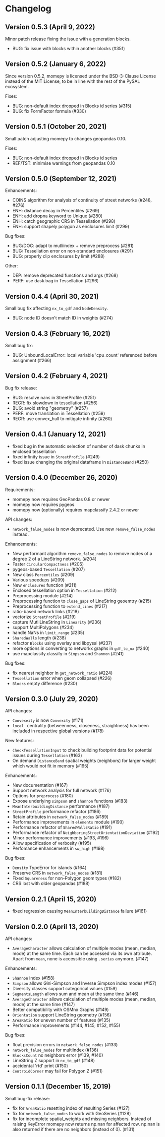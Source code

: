 Changelog
=========

Version 0.5.3 (April 9, 2022)
-----------------------------

Minor patch release fixing the issue with a generation blocks.

- BUG: fix issue with blocks within another blocks (#351)


Version 0.5.2 (January 6, 2022)
-------------------------------

Since version 0.5.2, momepy is licensed under the BSD-3-Clause License instead
of the MIT License, to be in line with the rest of the PySAL ecosystem.

Fixes:

- BUG: non-default index dropped in Blocks id series (#315)
- BUG: fix FormFactor formula (#330)


Version 0.5.1 (October 20, 2021)
--------------------------------

Small patch adjusting momepy to changes geopandas 0.10.

Fixes:

- BUG: non-default index dropped in Blocks id series
- REF/TST: minimise warnings from geopandas 0.10


Version 0.5.0 (September 12, 2021)
----------------------------------

Enhancements:

- COINS algorithm for analysis of continuity of street networks (#248, #276)
- ENH: distance decay in Percentiles (#269)
- ENH: add dropna keyword to Unique (#280)
- ENH: catch geographic CRS in Tessellation (#298)
- ENH: support shapely polygon as enclosures limit (#299)

Bug fixes:

- BUG/DOC: adapt to mutliindex + remove preprocess (#281)
- BUG: Tessellation error on non-standard enclosures (#291)
- BUG: properly clip enclosures by limit (#288)

Other:

- DEP: remove deprecated functions and args (#268)
- PERF: use dask.bag in Tessellation (#296)


Version 0.4.4 (April 30, 2021)
---------------------------------

Small bug fix affecting `nx_to_gdf` and `NodeDensity`.

- BUG: node ID doesn't match ID in weights (#274)


Version 0.4.3 (February 16, 2021)
---------------------------------

Small bug fix:

- BUG: UnboundLocalError: local variable 'cpu_count' referenced before assignment (#266)


Version 0.4.2 (February 4, 2021)
--------------------------------

Bug fix release:

- BUG: resolve nans in StreetProfile (#251)
- REGR: fix slowdown in tessellation (#256)
- BUG: avoid string "geometry" (#257)
- PERF: move translation in Tessellation (#259)
- REGR: use convex_hull to mitigate infinity (#260)


Version 0.4.1 (January 12, 2021)
--------------------------------

- fixed bug in the automatic selection of number of dask chunks in enclosed tessellation
- fixed infinity issue in ``StreetProfile`` (#249)
- fixed issue changing the original dataframe in ``DistanceBand`` (#250)


Version 0.4.0 (December 26, 2020)
---------------------------------

Requirements:

- momepy now requires GeoPandas 0.8 or newer
- momepy now requires pygeos
- momepy now (optionally) requires mapclassify 2.4.2 or newer

API changes:

- ``network_false_nodes`` is now deprecated. Use new ``remove_false_nodes`` instead.

Enhancements:

- New performant algorithm ``remove_false_nodes`` to remove nodes of a degree 2 of a LineString network. (#204)
- Faster ``CircularCompactness`` (#205)
- pygeos-based ``Tessellation`` (#207)
- New class ``Percentiles`` (#209)
- Various speedups (#209)
- New ``enclosures`` function (#211)
- Enclosed tessellation option in ``Tessellation`` (#212)
- Preprocessing module (#214)
- Preprocessing function to ``close_gaps`` of LineString geoemtry (#215)
- Preprocessing function to ``extend_lines`` (#217)
- ratio-based network links (#218)
- vectorize ``StreetProfile`` (#219)
- capture MutliLineString in ``Linearity`` (#236)
- support MultiPolygons (#234)
- handle NaNs in ``limit_range`` (#235)
- ``SharedWalls`` length (#238)
- refactor ``Blocks`` using overlay and libpysal (#237)
- more options in converting to networkx graphs in ``gdf_to_nx`` (#240)
- use mapclassify.classify in ``Simpson`` and ``Shannon`` (#241)

Bug fixes:

- fix nearest neighbor in ``get_network_ratio`` (#224)
- ``Tessellation`` error when geom collapsed (#226)
- ``Blocks`` empty difference (#230)


Version 0.3.0 (July 29, 2020)
-----------------------------

API changes:

- ``Convexeity`` is now ``Convexity`` (#171)
- ``local_`` centrality (betweenness, closeness, straightness) has been included in respective global versions (#178)

New features:

- ``CheckTessellationInput`` to check building footprint data for potential issues during ``Tessellation`` (#163)
- On demand ``DistanceBand`` spatial weights (neighbors) for larger weight which would not fit in memory (#165)

Enhancements:

- New documentation (#167)
- Support network analysis for full network (#176)
- Options for ``preprocess`` (#180)
- Expose underlying ``simpson`` and ``shannon`` functions (#183)
- ``MeanInterbuildingDistance`` performance (#187)
- ``StreetProfile`` performance refactor (#186)
- Retain attributes in ``network_false_nodes`` (#189)
- Performance improvements in ``elements`` module (#190)
- Performance refactor of ``SharedWallsRatio`` (#191)
- Performance refactor of ``NeighboringStreetOrientationDeviation`` (#192)
- Minor performance improvements (#193, #196)
- Allow specification of verbosity (#195)
- Perfomance enhancements in ``sw_high`` (#198)

Bug fixes:

- ``Density`` TypeError for islands (#164)
- Preserve CRS in ``network_false_nodes`` (#181)
- Fixed ``Squareness`` for non-Polygon geom types (#182)
- CRS lost with older geopandas (#188)


Version 0.2.1 (April 15, 2020)
------------------------------

- fixed regression causing ``MeanInterbuildingDistance`` failure (#161)


Version 0.2.0 (April 13, 2020)
------------------------------

API changes:

- ``AverageCharacter`` allows calculation of multiple modes (mean, median, mode) at the same time. Each can be accessed via its own attribute. Apart from ``mean``, none is accessible using ``.series`` anymore. (#147)

Enhancements:

- ``Shannon`` index (#158)
- ``Simpson`` allows Gini-Simpson and Inverse Simpson index modes (#157)
- Diversity classes support categorical values (#159)
- ``SegmentsLength`` allows sum and mean at the same time (#146)
- ``AverageCharacter`` allows calculation of multiple modes (mean, median, mode) at the same time (#147)
- Better compatibility with OSMnx Graphs (#149)
- ``Orientation`` support LineString geometry (#156)
- ``AreaRatio`` for uneven number of features (#135)
- Performance improvements (#144, #145, #152, #155)

Bug fixes:

- float precision errors in ``network_false_nodes`` (#133)
- ``network_false_nodes`` for multiindex (#136)
- ``BlocksCount`` no neighbors error (#139, #140)
- LineString Z support in ``nx_to_gdf`` (#148)
- accidental 'rtd' print (#150)
- ``CentroidCorner`` may fail for Polygon Z (#151)


Version 0.1.1 (December 15, 2019)
---------------------------------

Small bug-fix release:

- fix for ``AreaRatio`` resetting index of resulting Series (#127)
- fix for ``network_false_nodes`` to work with GeoSeries (#128)
- fix for incomplete spatial_weights and missing neighbors. Instead of raising KeyError momepy now returns np.nan for affected row. np.nan is also returned if there are no neighbors (instead of 0). (#131)
